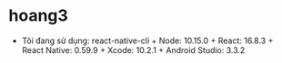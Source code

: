 # hoang3
+ Tôi đang sử dụng: react-native-cli + Node: 10.15.0 + React: 16.8.3 + React Native: 0.59.9 + Xcode: 10.2.1 + Android Studio: 3.3.2

